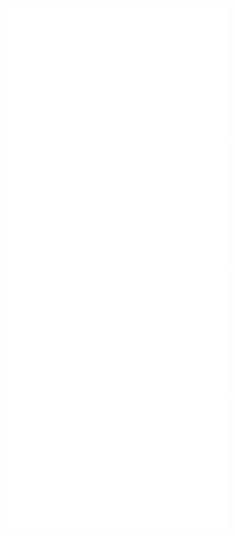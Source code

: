 
<a href="https://github.com/sc222an/stats">
<img src="https://github.com/sc222an/stats/blob/master/generated/overview.svg#gh-dark-mode-only" />
<img src="https://github.com/sc222an/stats/blob/master/generated/languages.svg#gh-dark-mode-only" />
<img src="https://github.com/sc222an/stats/blob/master/generated/overview.svg#gh-light-mode-only" />
<img src="https://github.com/sc222an/stats/blob/master/generated/languages.svg#gh-light-mode-only" />
</a>

<!--
**sc222an/sc222an** is a ✨ _special_ ✨ repository because its `README.md` (this file) appears on your GitHub profile.

Here are some ideas to get you started:

- 🔭 I’m currently working on ...
- 🌱 I’m currently learning ...
- 👯 I’m looking to collaborate on ...
- 🤔 I’m looking for help with ...
- 💬 Ask me about ...
- 📫 How to reach me: ...
- 😄 Pronouns: ...
- ⚡ Fun fact: ...
-->
